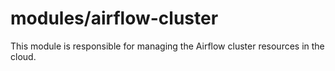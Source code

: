 # modules/airflow-cluster

This module is responsible for managing the Airflow cluster resources in the cloud.